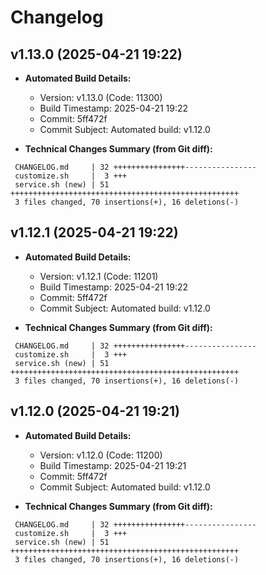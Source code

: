 # Changelog

## v1.13.0 (2025-04-21 19:22)

* **Automated Build Details:**
    * Version: v1.13.0 (Code: 11300)
    * Build Timestamp: 2025-04-21 19:22
    * Commit: 5ff472f
    * Commit Subject: Automated build: v1.12.0

* **Technical Changes Summary (from Git diff):**
```
 CHANGELOG.md     | 32 ++++++++++++++++----------------
 customize.sh     |  3 +++
 service.sh (new) | 51 +++++++++++++++++++++++++++++++++++++++++++++++++++
 3 files changed, 70 insertions(+), 16 deletions(-)
```


## v1.12.1 (2025-04-21 19:22)

* **Automated Build Details:**
    * Version: v1.12.1 (Code: 11201)
    * Build Timestamp: 2025-04-21 19:22
    * Commit: 5ff472f
    * Commit Subject: Automated build: v1.12.0

* **Technical Changes Summary (from Git diff):**
```
 CHANGELOG.md     | 32 ++++++++++++++++----------------
 customize.sh     |  3 +++
 service.sh (new) | 51 +++++++++++++++++++++++++++++++++++++++++++++++++++
 3 files changed, 70 insertions(+), 16 deletions(-)
```


## v1.12.0 (2025-04-21 19:21)

* **Automated Build Details:**
    * Version: v1.12.0 (Code: 11200)
    * Build Timestamp: 2025-04-21 19:21
    * Commit: 5ff472f
    * Commit Subject: Automated build: v1.12.0

* **Technical Changes Summary (from Git diff):**
```
 CHANGELOG.md     | 32 ++++++++++++++++----------------
 customize.sh     |  3 +++
 service.sh (new) | 51 +++++++++++++++++++++++++++++++++++++++++++++++++++
 3 files changed, 70 insertions(+), 16 deletions(-)
```